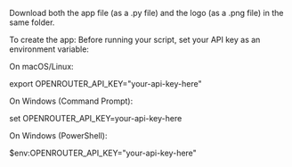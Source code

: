 Download both the app file (as a .py file) and the logo (as a .png file) in the same folder. 

To create the app:
Before running your script, set your API key as an environment variable:

On macOS/Linux:

export OPENROUTER_API_KEY="your-api-key-here"

On Windows (Command Prompt):

set OPENROUTER_API_KEY=your-api-key-here

On Windows (PowerShell):

$env:OPENROUTER_API_KEY="your-api-key-here"
